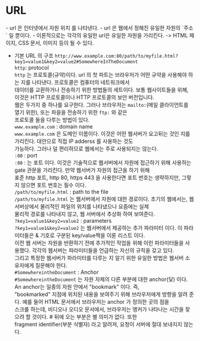 <h1>URL</h1>
- url 은 인터넷에서 자원 위치 를 나타낸다.
- url 은 웹에서 정해진 유일한 자원의 `주소` 일 뿐이다.
- 이론적으로는 각각의 유일한 url은 유일한 자원을 가리킨다. -> HTML 페이지, CSS 문서, 이미지 등이 될 수 있다.
  
  - 기본 URL 의 구조
  `http://www.example.com:80/path/to/myfile.html?key1=value1&key2=value2#SomewhereInTheDocument`  
  `http`: protocol  
  `http` 는 프로토콜(규약)이다. url 의 첫 파트는 브라우저가 어떤 규약을 사용해야 하는 지를 나타낸다. 프로토콜은 컴퓨터의 네트워크에서  
  데이터를 교환하거나 전송하기 위한 방법들의 세트이다. 보통 웹사이트들을 위해, 이것은 HTTP 프로토콜이나 HTTP 프로토콜의 보안 버전입니다.  
  웹은 두가지 중 하나를 요구한다. 그러나 브라우저는 `mailto:`(메일 클라이언트를 열기 위한), 또는 파을을 전송하기 위한 `ftp:` 와 같은  
  프로토콜 들을 다루는 방법이 있다.  
  `www.example.com` : domain name  
  `www.example.com` 은 도메인 이름이다. 이것은 어떤 웹서버가 요고뒤는 것인 지를 가리킨다. 대안으로 직접 IP adderss 를 사용하는 것도  
  가능하다. 그러나 덜 편리하므로 웹에서는 주로 사용되지는 않는다.  
  `:80` : port  
  `:80` : 는 포트 이다. 이것은 기술적으로 웹서버에서 자원에 접근하기 위해 사용하는 gate 관문을 가리킨다. 만약 웹서버가 자원의 접근을 하기 위해  
  표준 http 포트, http 80, https 443 을 사용한다면 포트 번호는 생략하지만, 그렇지 않으면 포트 번호는 필수 이다.  
  `/path/to/myfile.html` : path to the file  
  `/path/to/myfile.html` 는 웹서버에서 자원에 대한 경로이다. 초기의 웹에서는, 웹서버상에서 물리적인 파일의 위치를 나타냈으나 요즘에는 실제  
  물리적 경로를 나타내지 않고, 웹 서버에서 추상화 하여 보여준다.  
  `?key1=value1&key2=value2` : parameters  
  `?key1=value1&key2=value2` 는 웹서버에서 제공하는 추가 파라미터 이다. 이 파라미터들은 & 기호로 구분된 key/value짝을 이룬 리스트 이다.  
  이전 웹 서버는 자원을 반환하기 전에 추가적인 작업을 위해 이런 파라미터들을 사용했다. 각각의 웹서버는 파라미터들을 언급하는 자신의 규칙을 갖고 있다.   
  그리고 특정한 웹서버가 파라미터를 다루는 지 알기 위한 유일한 방법은 웹서버 소유자에게 질문해야 한다.  
  `#SomewhereintheDocument` : Anchor  
  `#SomewhereintheDocument` 는 자원 자체의 다른 부분에 대한 anchor(닻) 이다. An anchor는 일종의 자원 안에서 "bookmark" 이다. 즉,  
  "bookmarked" 지점에 위치된 내용을 보여주기 위해 브라우저에게 방향을 알려 준다. 예를 들어 HTML 문서에서 브라우저는 anchor 가 정의한 곳의 점을  
  스크롤 하는데, 비디오나 오디오 문서에서, 브라우저는 앵커가 나타나는 시간을 찾으려 할 것이다. # 뒤에 오는 부분은 별 의미가 없다. 또한  
  fragment identifier(부분 식별자) 라고 알려져, 요청이 서버에 절대 보내지지 않는다.  

